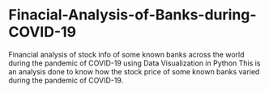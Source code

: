 # Finacial-Analysis-of-Banks-during-COVID-19
Financial analysis of stock info of some known banks across the world during the pandemic of COVID-19 using Data Visualization in Python 
This is an analysis done to know how the stock price of some known banks varied during the pandemic of COVID-19.
